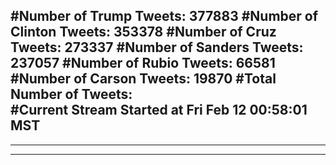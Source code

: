 #Number of Trump Tweets: 377883
#Number of Clinton Tweets: 353378
#Number of Cruz Tweets: 273337
#Number of Sanders Tweets: 237057
#Number of Rubio Tweets: 66581
#Number of Carson Tweets: 19870
#Total Number of Tweets:  
#Current Stream Started at Fri Feb 12 00:58:01 MST
---
---
---
